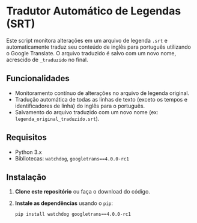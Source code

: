 # Tradutor Automático de Legendas (SRT)

Este script monitora alterações em um arquivo de legenda `.srt` e automaticamente traduz seu conteúdo de inglês para português utilizando o Google Translate. O arquivo traduzido é salvo com um novo nome, acrescido de `_traduzido` no final.

## Funcionalidades

- Monitoramento contínuo de alterações no arquivo de legenda original.
- Tradução automática de todas as linhas de texto (exceto os tempos e identificadores de linha) do inglês para o português.
- Salvamento do arquivo traduzido com um novo nome (ex: `legenda_original_traduzido.srt`).

## Requisitos

- Python 3.x
- Bibliotecas: `watchdog`, `googletrans==4.0.0-rc1`

## Instalação

1. **Clone este repositório** ou faça o download do código.
2. **Instale as dependências** usando o `pip`:

   ```bash
   pip install watchdog googletrans==4.0.0-rc1
